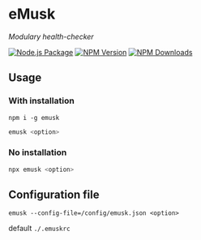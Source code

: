 # eMusk
_Modulary health-checker_

[![Node.js Package](https://github.com/j-catania/emusk/actions/workflows/npm-publish.yml/badge.svg)](https://github.com/j-catania/emusk/actions/workflows/npm-publish.yml)
[![NPM Version](https://img.shields.io/npm/v/emusk.svg)](https://npmjs.org/package/emusk)
[![NPM Downloads](https://img.shields.io/npm/dm/emusk.svg)](https://npmjs.org/package/emusk)

## Usage
### With installation
```shell
npm i -g emusk
```
```sh
emusk <option>
``` 
### No installation
```sh
npx emusk <option>
```

## Configuration file
```
emusk --config-file=/config/emusk.json <option>
```
default `./.emuskrc`

